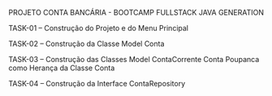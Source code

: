 PROJETO CONTA BANCÁRIA - BOOTCAMP FULLSTACK JAVA GENERATION

TASK-01 – Construção do Projeto e do Menu Principal

TASK-02 – Construção da Classe Model Conta

TASK-03 – Construção das Classes Model ContaCorrente Conta Poupanca como Herança da Classe Conta

TASK-04 – Construção da Interface ContaRepository

